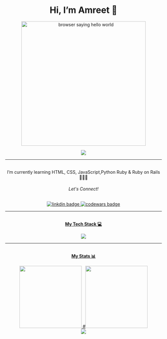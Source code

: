<div id="greeting" align="center" >
  <h1>Hi, I’m Amreet 👋</h1>
  <img height="400" src="https://i.giphy.com/media/v1.Y2lkPTc5MGI3NjExczFnb3I5aHJ6ejl3NTZkM3JoYW55NjVjM3A0c3YzMmxlOTVkbmdoOCZlcD12MV9pbnRlcm5hbF9naWZfYnlfaWQmY3Q9Zw/h408T6Y5GfmXBKW62l/giphy.gif" alt="browser saying hello world">
</div>

<div id="view-count" align="center">
  
 ![](https://komarev.com/ghpvc/?username=amreetb4ins&color=ff69b4)
</div>


  <hr>
    
<div id="about-me"align="center" >
  <br> I’m currently learning HTML, CSS, JavaScript,Python Ruby & Ruby on Rails 👩🏽‍💻
</div>
<div id="linkedin" align="center" >
 <h6>Let's Connect!<br></h6> 
  <a href="https://www.linkedin.com/in/amreetbains/"><img src="https://img.shields.io/badge/LinkedIn-blue?logo=linkedin&logoColor=white&style=for-the-badge" alt="linkdin badge">
  <a href="https://www.codewars.com/users/amreetb4ins"><img src="https://img.shields.io/badge/CodeWars-red?logo=codewars&logoColor=white&style=for-the-badge" alt="codewars badge">
</div>

<hr>
<div id ="tech-stack" align="center">
  <strong><br>My Tech Stack 💻<br></strong>
<br><img src="https://skillicons.dev/icons?i=ruby,rails,html,css,javascript,heroku,scss,python">
</div>
  <hr>

<div id="stats" align="center">
  <strong><br>My Stats 📊<br></strong>
    <br><img height="200" src="https://github-readme-stats.vercel.app/api?username=amreetb4ins&show_icons=true&theme=nightowl&layout=compact&card_width=250" >
    #<img height="200" src="https://github-readme-stats.vercel.app/api/top-langs/?username=amreetb4ins&theme=nightowl&layout=compact&card_width=300" >
   <br><img src="https://github.r2v.ch/codewars?user=amreetb4ins&layout=compact&card_width=300&theme=nightowl&hide_clan=true&top_languages=true">
</div>

<!---
amreetb4ins/amreetb4ins is a ✨ special ✨ repository because its `README.md` (this file) appears on your GitHub profile.
You can click the Preview link to take a look at your changes.
--->
